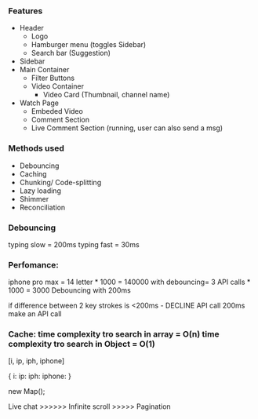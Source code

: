### Features
- Header
    - Logo 
    - Hamburger menu (toggles Sidebar)
    - Search bar (Suggestion)
- Sidebar
- Main Container    
    - Filter Buttons
    - Video Container
        - Video Card (Thumbnail, channel name)
- Watch Page
    - Embeded Video
    - Comment Section
    - Live Comment Section (running, user can also send a msg)

### Methods used
- Debouncing
- Caching
- Chunking/ Code-splitting
- Lazy loading
- Shimmer
- Reconciliation

### Debouncing

typing slow = 200ms typing fast = 30ms

### Perfomance:

iphone pro max = 14 letter * 1000 = 140000
with debouncing= 3 API calls * 1000 = 3000
Debouncing with 200ms

if difference between 2 key strokes is <200ms - DECLINE API call
200ms make an API call

### Cache: time complexity tro search in array = O(n) time complexity tro search in Object = O(1)

[i, ip, iph, iphone]

{ i: ip: iph: iphone: }

new Map();

Live chat >>>>>> Infinite scroll >>>>> Pagination
